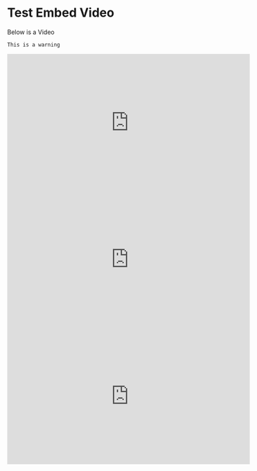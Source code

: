 # Test Embed Video

Below is a Video

```{warning}
This is a warning
```

<iframe width="560" height="315" src="https://www.youtube.com/embed/SOCuVS3z_2g" frameborder="0" allow="accelerometer; autoplay; encrypted-media; gyroscope; picture-in-picture" allowfullscreen></iframe>

<iframe width="560" height="315" src="https://www.youtube.com/embed/Z0DK7cMCTrU" frameborder="0" allow="accelerometer; autoplay; encrypted-media; gyroscope; picture-in-picture" allowfullscreen></iframe>


<iframe width="560" height="315" src="https://www.youtube.com/embed/m6u_HgchuNk" frameborder="0" allow="accelerometer; autoplay; encrypted-media; gyroscope; picture-in-picture" allowfullscreen></iframe>